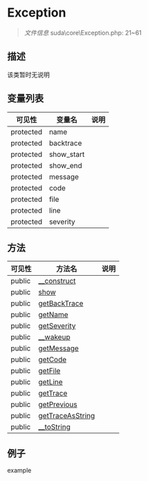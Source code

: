 #  Exception 

> *文件信息* suda\core\Exception.php: 21~61



## 描述

该类暂时无说明





## 变量列表
| 可见性 |  变量名   | 说明 |
|--------|----|------|
| protected   | name | | 
| protected   | backtrace | | 
| protected   | show_start | | 
| protected   | show_end | | 
| protected   | message | | 
| protected   | code | | 
| protected   | file | | 
| protected   | line | | 
| protected   | severity | | 



## 方法


| 可见性 | 方法名 | 说明 |
|--------|-------|------|
| public |[__construct](Exception/__construct.md) |  |
| public |[show](Exception/show.md) |  |
| public |[getBackTrace](Exception/getBackTrace.md) |  |
| public |[getName](Exception/getName.md) |  |
| public |[getSeverity](Exception/getSeverity.md) |  |
| public |[__wakeup](Exception/__wakeup.md) |  |
| public |[getMessage](Exception/getMessage.md) |  |
| public |[getCode](Exception/getCode.md) |  |
| public |[getFile](Exception/getFile.md) |  |
| public |[getLine](Exception/getLine.md) |  |
| public |[getTrace](Exception/getTrace.md) |  |
| public |[getPrevious](Exception/getPrevious.md) |  |
| public |[getTraceAsString](Exception/getTraceAsString.md) |  |
| public |[__toString](Exception/__toString.md) |  |



## 例子

example